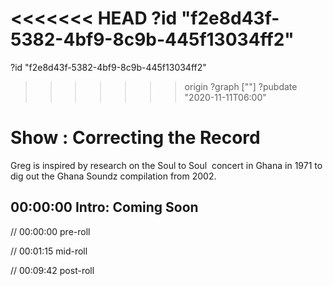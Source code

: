 <<<<<<< HEAD
?id "f2e8d43f-5382-4bf9-8c9b-445f13034ff2"
=======
?id "f2e8d43f-5382-4bf9-8c9b-445f13034ff2"
>>>>>>> origin
?graph [""]
?pubdate "2020-11-11T06:00"

# Show : Correcting the Record

Greg is inspired by research on the Soul to Soul  concert in Ghana in 1971 to dig out the Ghana Soundz compilation from 2002.

## 00:00:00 Intro: Coming Soon

// 00:00:00 pre-roll

// 00:01:15 mid-roll

// 00:09:42 post-roll
